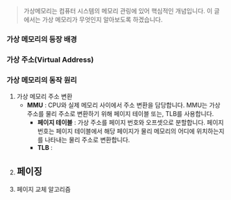 >가상메모리는 컴퓨터 시스템의 메모리 관링에 있어 핵심적인 개념입니다. 이 글에서는 가상 메모리가 무엇인지 알아보도록 하겠습니다.
### 가상 메모리의 등장 배경

### 가상 주소(Virtual Address)
### 가상 메모리의 동작 원리
1. 가상 메모리 주소 변환
	- **MMU** : CPU와 실제 메모리 사이에서 주소 변환을 담당합니다. MMU는 가상 주소를 물리 주소로 변환하기 위해 페이지 테이블 또는, TLB를 사용합니다.
		- **페이지 테이블** : 가상 주소를 페이지 번호와 오프셋으로 분할합니다. 페이지 번호는 페이지 테이블에서 해당 페이지가 물리 메모리의 어디에 위치하는지를 나타내는 물리 주소로 변환합니다.
		- **TLB** : 
1. 페이징
	- 
2. 페이지 교체 알고리즘

